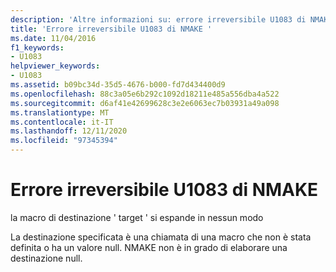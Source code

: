 ```yaml
---
description: 'Altre informazioni su: errore irreversibile U1083 di NMAKE'
title: 'Errore irreversibile U1083 di NMAKE '
ms.date: 11/04/2016
f1_keywords:
- U1083
helpviewer_keywords:
- U1083
ms.assetid: b09bc34d-35d5-4676-b000-fd7d434400d9
ms.openlocfilehash: 88c3a05e6b292c1092d18211e485a556dba4a522
ms.sourcegitcommit: d6af41e42699628c3e2e6063ec7b03931a49a098
ms.translationtype: MT
ms.contentlocale: it-IT
ms.lasthandoff: 12/11/2020
ms.locfileid: "97345394"
---
```

# <a name="nmake-fatal-error-u1083"></a>Errore irreversibile U1083 di NMAKE 

la macro di destinazione ' target ' si espande in nessun modo

La destinazione specificata è una chiamata di una macro che non è stata definita o ha un valore null. NMAKE non è in grado di elaborare una destinazione null.

